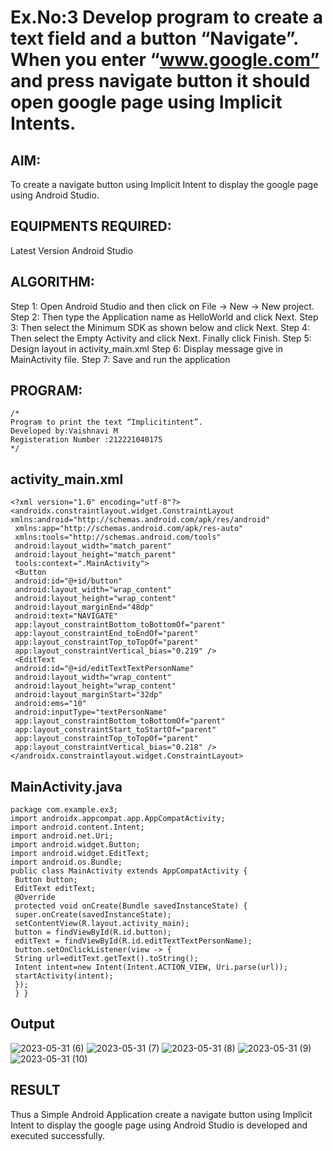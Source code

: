 # Ex.No:3 Develop program to create a text field and a button “Navigate”. When you enter “www.google.com” and press navigate button it should open google page using Implicit Intents.


## AIM:

To create a navigate button using Implicit Intent to display the google page using Android Studio.

## EQUIPMENTS REQUIRED:

Latest Version Android Studio

## ALGORITHM:
Step 1: Open Android Studio and then click on File -> New -> New project. 
Step 2: Then type the Application name as HelloWorld and click Next. 
Step 3: Then select the Minimum SDK as shown below and click Next. 
Step 4: Then select the Empty Activity and click Next. Finally click Finish. 
Step 5: Design layout in activity_main.xml 
Step 6: Display message give in MainActivity file. 
Step 7: Save and run the application

## PROGRAM:
```
/*
Program to print the text “Implicitintent”.
Developed by:Vaishnavi M
Registeration Number :212221040175
*/
```
## activity_main.xml
```
<?xml version="1.0" encoding="utf-8"?>
<androidx.constraintlayout.widget.ConstraintLayout 
xmlns:android="http://schemas.android.com/apk/res/android"
 xmlns:app="http://schemas.android.com/apk/res-auto"
 xmlns:tools="http://schemas.android.com/tools"
 android:layout_width="match_parent"
 android:layout_height="match_parent"
 tools:context=".MainActivity">
 <Button
 android:id="@+id/button"
 android:layout_width="wrap_content"
 android:layout_height="wrap_content"
 android:layout_marginEnd="48dp"
 android:text="NAVIGATE"
 app:layout_constraintBottom_toBottomOf="parent"
 app:layout_constraintEnd_toEndOf="parent"
 app:layout_constraintTop_toTopOf="parent"
 app:layout_constraintVertical_bias="0.219" />
 <EditText
 android:id="@+id/editTextTextPersonName"
 android:layout_width="wrap_content"
 android:layout_height="wrap_content"
 android:layout_marginStart="32dp"
 android:ems="10"
 android:inputType="textPersonName"
 app:layout_constraintBottom_toBottomOf="parent"
 app:layout_constraintStart_toStartOf="parent"
 app:layout_constraintTop_toTopOf="parent"
 app:layout_constraintVertical_bias="0.218" />
</androidx.constraintlayout.widget.ConstraintLayout>
```

## MainActivity.java
```
package com.example.ex3;
import androidx.appcompat.app.AppCompatActivity;
import android.content.Intent;
import android.net.Uri;
import android.widget.Button;
import android.widget.EditText;
import android.os.Bundle;
public class MainActivity extends AppCompatActivity {
 Button button;
 EditText editText;
 @Override
 protected void onCreate(Bundle savedInstanceState) {
 super.onCreate(savedInstanceState);
 setContentView(R.layout.activity_main);
 button = findViewById(R.id.button);
 editText = findViewById(R.id.editTextTextPersonName);
 button.setOnClickListener(view -> {
 String url=editText.getText().toString();
 Intent intent=new Intent(Intent.ACTION_VIEW, Uri.parse(url));
 startActivity(intent);
 });
 } }
```
## Output
![2023-05-31 (6)](https://github.com/Vaish-1011/Mobile-Application-Development/assets/135130074/d7b48417-b8ae-4c72-b699-408967d59af3)
![2023-05-31 (7)](https://github.com/Vaish-1011/Mobile-Application-Development/assets/135130074/a46dc03d-1597-4a80-8af4-9ce9dd596975)
![2023-05-31 (8)](https://github.com/Vaish-1011/Mobile-Application-Development/assets/135130074/75fdee61-ba52-44b5-b909-608822995033)
![2023-05-31 (9)](https://github.com/Vaish-1011/Mobile-Application-Development/assets/135130074/8c52f406-dc9c-4d0b-b6dd-0829c502260f)
![2023-05-31 (10)](https://github.com/Vaish-1011/Mobile-Application-Development/assets/135130074/591e76cd-3e3c-42ab-9098-8e6ec8283ad9)



## RESULT
Thus a Simple Android Application create a navigate button using Implicit Intent to display the google page using Android Studio is developed and executed successfully.


